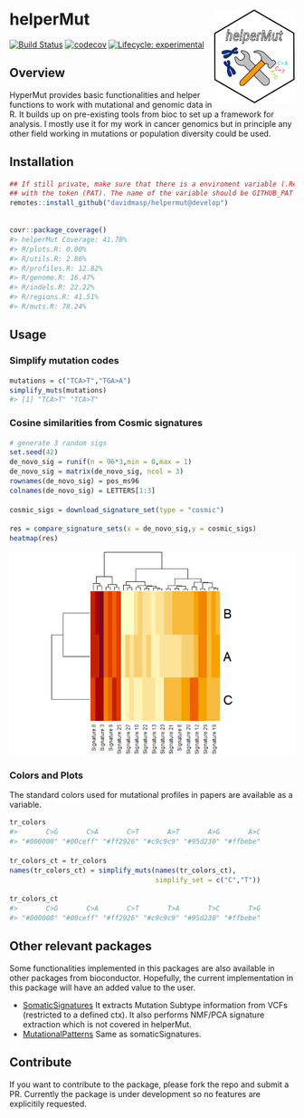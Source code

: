 
<!-- README.md is generated from README.Rmd. Please edit that file -->

# helperMut <a href=''><img src='helperMut.png' align="right" height="165" /></a>

<!-- badges: start -->

[![Build
Status](https://travis-ci.org/davidmasp/helperMut.svg?branch=develop)](https://travis-ci.org/davidmasp/helperMut)
[![codecov](https://codecov.io/gh/davidmasp/helperMut/branch/develop/graph/badge.svg?token=9jkMksb2mk)](https://codecov.io/gh/davidmasp/helperMut)
[![Lifecycle:
experimental](https://img.shields.io/badge/lifecycle-experimental-orange.svg)](https://www.tidyverse.org/lifecycle/#experimental)
<!-- badges: end -->

## Overview

HyperMut provides basic functionalities and helper functions to work
with mutational and genomic data in R. It builds up on pre-existing
tools from bioc to set up a framework for analysis. I mostly use it for
my work in cancer genomics but in principle any other field working in
mutations or population diversity could be used.

## Installation

``` r
## If still private, make sure that there is a enviroment variable (.Renviron)
## with the token (PAT). The name of the variable should be GITHUB_PAT
remotes::install_github("davidmasp/helpermut@develop")
```

``` r

covr::package_coverage()
#> helperMut Coverage: 41.78%
#> R/plots.R: 0.00%
#> R/utils.R: 2.86%
#> R/profiles.R: 12.82%
#> R/genome.R: 16.47%
#> R/indels.R: 22.22%
#> R/regions.R: 41.51%
#> R/muts.R: 78.24%
```

## Usage

### Simplify mutation codes

``` r
mutations = c("TCA>T","TGA>A")
simplify_muts(mutations)
#> [1] "TCA>T" "TCA>T"
```

### Cosine similarities from Cosmic signatures

``` r
# generate 3 random sigs
set.seed(42)
de_novo_sig = runif(n = 96*3,min = 0,max = 1)
de_novo_sig = matrix(de_novo_sig, ncol = 3)
rownames(de_novo_sig) = pos_ms96
colnames(de_novo_sig) = LETTERS[1:3]

cosmic_sigs = download_signature_set(type = "cosmic")

res = compare_signature_sets(x = de_novo_sig,y = cosmic_sigs)
heatmap(res)
```

![](README-unnamed-chunk-3-1.png)<!-- -->

### Colors and Plots

The standard colors used for mutational profiles in papers are available
as a variable.

``` r
tr_colors
#>       C>G       C>A       C>T       A>T       A>G       A>C 
#> "#000000" "#00ceff" "#ff2926" "#c9c9c9" "#95d230" "#ffbebe"

tr_colors_ct = tr_colors
names(tr_colors_ct) = simplify_muts(names(tr_colors_ct),
                                    simplify_set = c("C","T"))

tr_colors_ct
#>       C>G       C>A       C>T       T>A       T>C       T>G 
#> "#000000" "#00ceff" "#ff2926" "#c9c9c9" "#95d230" "#ffbebe"
```

## Other relevant packages

Some functionalities implemented in this packages are also available in
other packages from bioconductor. Hopefully, the current implementation
in this package will have an added value to the user.

  - [SomaticSignatures](http://bioconductor.org/packages/release/bioc/html/SomaticSignatures.html)
    It extracts Mutation Subtype information from VCFs (restricted to a
    defined ctx). It also performs NMF/PCA signature extraction which is
    not covered in helperMut.
  - [MutationalPatterns](http://bioconductor.org/packages/release/bioc/html/MutationalPatterns.html)
    Same as somaticSignatures.

## Contribute

If you want to contribute to the package, please fork the repo and
submit a PR. Currently the package is under development so no features
are explicitily requested.
